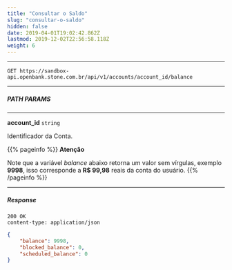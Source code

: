 ```yaml
---
title: "Consultar o Saldo"
slug: "consultar-o-saldo"
hidden: false
date: 2019-04-01T19:02:42.862Z
lastmod: 2019-12-02T22:56:58.118Z
weight: 6
---
```


---

```http
GET https://sandbox-api.openbank.stone.com.br/api/v1/accounts/account_id/balance
```

---

##### PATH PARAMS

---

**account_id**  `string`

Identificador da Conta.


{{% pageinfo %}}
**Atenção**

Note que a variável  _balance_  abaixo retorna um valor sem vírgulas, exemplo **9998**, isso corresponde a **R$ 99,98** reais da conta do usuário.
{{% /pageinfo %}}

---

##### Response

```http
200 OK
content-type: application/json
```

```JSON
{
    "balance": 9998,
    "blocked_balance": 0,
    "scheduled_balance": 0
}
```
